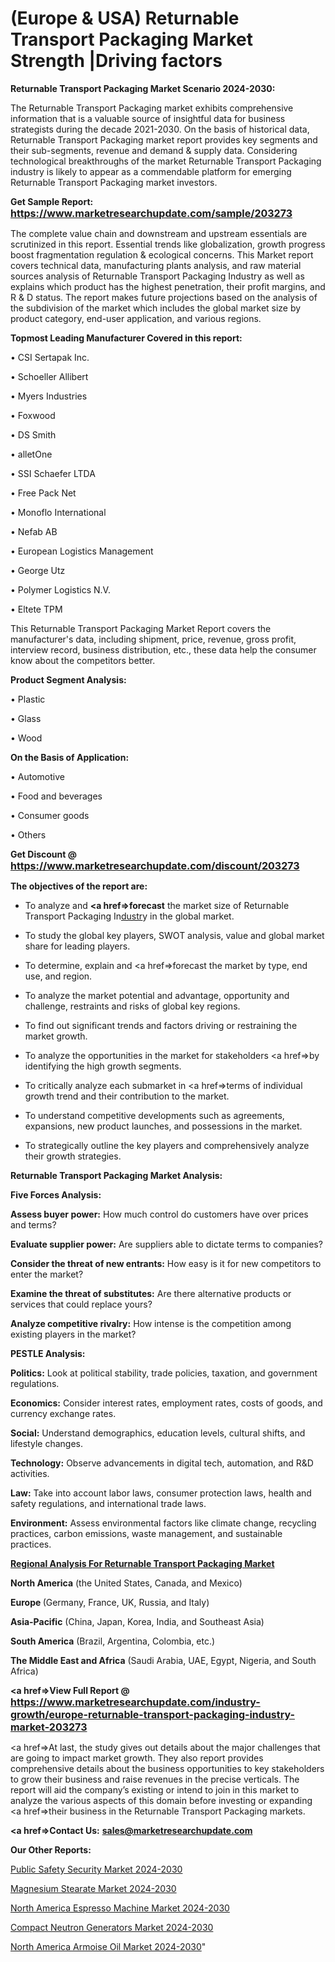 # (Europe & USA) Returnable Transport Packaging Market Strength |Driving factors

<strong>Returnable Transport Packaging Market Scenario 2024-2030:</strong>

The Returnable Transport Packaging market exhibits comprehensive information that is a valuable source of insightful data for business strategists during the decade 2021-2030. On the basis of historical data, Returnable Transport Packaging market report provides key segments and their sub-segments, revenue and demand &amp; supply data. Considering technological breakthroughs of the market Returnable Transport Packaging industry is likely to appear as a commendable platform for emerging Returnable Transport Packaging market investors.

<strong>Get Sample Report: <a href=https://www.marketresearchupdate.com/sample/203273><font size=3 color=#0000ff>https://www.marketresearchupdate.com/sample/203273</font></a></strong>

The complete value chain and downstream and upstream essentials are scrutinized in this report. Essential trends like globalization, growth progress boost fragmentation regulation &amp; ecological concerns. This Market report covers technical data, manufacturing plants analysis, and raw material sources analysis of Returnable Transport Packaging Industry as well as explains which product has the highest penetration, their profit margins, and R & D status. The report makes future projections based on the analysis of the subdivision of the market which includes the global market size by product category, end-user application, and various regions.

<strong>Topmost Leading Manufacturer Covered in this report:</strong>

• CSI Sertapak Inc.

• Schoeller Allibert

• Myers Industries

• Foxwood

• DS Smith

• alletOne

• SSI Schaefer LTDA

• Free Pack Net

• Monoflo International

• Nefab AB

• European Logistics Management

• George Utz

• Polymer Logistics N.V.

• Eltete TPM

This Returnable Transport Packaging Market Report covers the manufacturer's data, including shipment, price, revenue, gross profit, interview record, business distribution, etc., these data help the consumer know about the competitors better.

<strong>Product Segment Analysis: </strong>

• Plastic

• Glass

• Wood

<strong>On the Basis of Application:</strong>

• Automotive

• Food and beverages

• Consumer goods

• Others

<strong>Get Discount @ <a href=https://www.marketresearchupdate.com/discount/203273><font size=3 color=#0000ff>https://www.marketresearchupdate.com/discount/203273</font></a></strong>

<strong><b>The objectives of the report are:</b></strong>

- To analyze and <strong><a href=><strong>forecast</strong></a></strong> the market size of Returnable Transport Packaging In<a href=ASDF991299>dustr</a>y in the global market.

- To study the global key players, SWOT analysis, value and global market share for leading players.

- To determine, explain and <a href=>forecast</a> the market by type, end use, and region.

- To analyze the market potential and advantage, opportunity and challenge, restraints and risks of global key regions.

- To find out significant trends and factors driving or restraining the market growth.

- To analyze the opportunities in the market for stakeholders <a href=>by</a> identifying the high growth segments.

- To critically analyze each submarket in <a href=>terms</a> of individual growth trend and their contribution to the market.

- To understand competitive developments such as agreements, expansions, new product launches, and possessions in the market.

- To strategically outline the key players and comprehensively analyze their growth strategies.

<strong>Returnable Transport Packaging Market Analysis:</strong>

<strong>Five Forces Analysis:</strong>

<strong>Assess buyer power:</strong> How much control do customers have over prices and terms?

<strong>Evaluate supplier power:</strong> Are suppliers able to dictate terms to companies?

<strong>Consider the threat of new entrants:</strong> How easy is it for new competitors to enter the market?

<strong>Examine the threat of substitutes:</strong> Are there alternative products or services that could replace yours?

<strong>Analyze competitive rivalry:</strong> How intense is the competition among existing players in the market?

<strong>PESTLE Analysis:</strong>

<strong>Politics:</strong> Look at political stability, trade policies, taxation, and government regulations.

<strong>Economics:</strong> Consider interest rates, employment rates, costs of goods, and currency exchange rates.

<strong>Social:</strong> Understand demographics, education levels, cultural shifts, and lifestyle changes.

<strong>Technology:</strong> Observe advancements in digital tech, automation, and R&D activities.

<strong>Law:</strong> Take into account labor laws, consumer protection laws, health and safety regulations, and international trade laws.

<strong>Environment:</strong> Assess environmental factors like climate change, recycling practices, carbon emissions, waste management, and sustainable practices.

<strong><u><b>Regional Analysis For Returnable Transport Packaging Market</b></u></strong>

<strong><b>North America</b></strong> (the United States, Canada, and Mexico)

<strong><b>Europe </b></strong>(Germany, France, UK, Russia, and Italy)

<strong><b>Asia-Pacific</b></strong> (China, Japan, Korea, India, and Southeast Asia)

<strong><b>South America</b></strong> (Brazil, Argentina, Colombia, etc.)

<strong><b>The Middle East and Africa</b></strong> (Saudi Arabia, UAE, Egypt, Nigeria, and South Africa)

<strong><a href=>View Full Report</a> @ <a href=https://www.marketresearchupdate.com/industry-growth/europe-returnable-transport-packaging-industry-market-203273><font size=3 color=#0000ff>https://www.marketresearchupdate.com/industry-growth/europe-returnable-transport-packaging-industry-market-203273</font></a></strong>

<a href=>At last,</a> the study gives out details about the major challenges that are going to impact market growth. They also report provides comprehensive details about the business opportunities to key stakeholders to grow their business and raise revenues in the precise verticals. The report will aid the company’s existing or intend to join in this market to analyze the various aspects of this domain before investing or expanding <a href=>their</a> business in the Returnable Transport Packaging markets.

<strong><a href=>Contact Us:</a></strong>
<strong>sales@marketresearchupdate.com</strong>

<strong>Our Other Reports:</strong>

<a href=https://www.linkedin.com/pulse/public-safety-security-market-industry-analysis>Public Safety Security Market 2024-2030</a>

<a href=https://www.linkedin.com/pulse/magnesium-stearate-market-analysis-segment-region>Magnesium Stearate Market 2024-2030</a>

<a href=https://www.linkedin.com/pulse/north-america-espresso-machine-market-future>North America Espresso Machine Market 2024-2030</a>

<a href=https://www.linkedin.com/pulse/compact-neutron-generators-market-see-huge-growth-new-nrkaf/>Compact Neutron Generators Market 2024-2030</a>

<a href=https://www.linkedin.com/pulse/north-america-armoise-oil-market-2023-2030-5xhxf/>North America Armoise Oil Market 2024-2030</a>"

